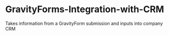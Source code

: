 # GravityForms-Integration-with-CRM
Takes information from a GravityForm submission and inputs into company CRM
